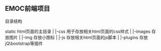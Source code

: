 ## EMOC前端项目

目录结构

 static				html页面的主目录
	|
	|-css			用于存放相关html页面的css样式
	|
	|-images		存放图片
	|
	|-img 			存放小图标
	|
	|-js			存放相关html页面的js脚本
	|
	|-plugins		存放jQ\bootstrap等插件